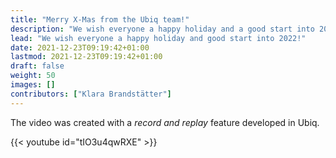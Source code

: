 ```yaml
---
title: "Merry X-Mas from the Ubiq team!"
description: "We wish everyone a happy holiday and a good start into 2022!"
lead: "We wish everyone a happy holiday and good start into 2022!"
date: 2021-12-23T09:19:42+01:00
lastmod: 2021-12-23T09:19:42+01:00
draft: false
weight: 50
images: []
contributors: ["Klara Brandstätter"]
---
```


The video was created with a *record and replay* feature developed in Ubiq.

{{< youtube id="tIO3u4qwRXE" >}}

